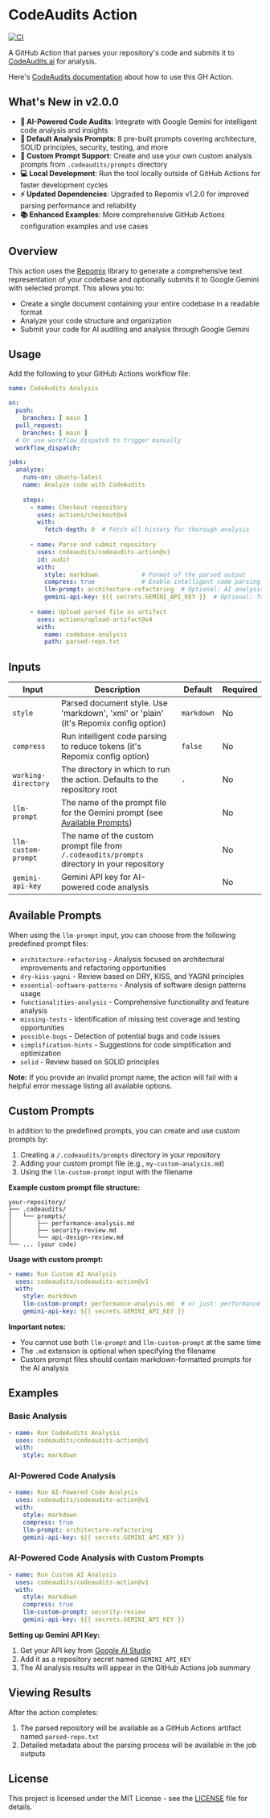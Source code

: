 # CodeAudits Action

[![CI](https://github.com/actions/hello-world-docker-action/actions/workflows/ci.yml/badge.svg)](https://github.com/actions/hello-world-docker-action/actions/workflows/ci.yml)

A GitHub Action that parses your repository's code and submits it to [CodeAudits.ai](https://codeaudits.ai/) for analysis.

Here's [CodeAudits documentation](https://codeaudits.ai/docs/howto) about how to use this GH Action.

## What's New in v2.0.0

- **🤖 AI-Powered Code Audits**: Integrate with Google Gemini for intelligent code analysis and insights
- **📝 Default Analysis Prompts**: 8 pre-built prompts covering architecture, SOLID principles, security, testing, and more
- **🎯 Custom Prompt Support**: Create and use your own custom analysis prompts from `.codeaudits/prompts` directory
- **💻 Local Development**: Run the tool locally outside of GitHub Actions for faster development cycles
- **⚡ Updated Dependencies**: Upgraded to Repomix v1.2.0 for improved parsing performance and reliability
- **📚 Enhanced Examples**: More comprehensive GitHub Actions configuration examples and use cases

## Overview

This action uses the [Repomix](https://github.com/yamadashy/repomix) library to generate a comprehensive text representation of your codebase and optionally submits it to Google Gemini with selected prompt. This allows you to:

- Create a single document containing your entire codebase in a readable format
- Analyze your code structure and organization
- Submit your code for AI auditing and analysis through Google Gemini

## Usage

Add the following to your GitHub Actions workflow file:

```yaml
name: CodeAudits Analysis

on:
  push:
    branches: [ main ]
  pull_request:
    branches: [ main ]
  # Or use workflow_dispatch to trigger manually
  workflow_dispatch:

jobs:
  analyze:
    runs-on: ubuntu-latest
    name: Analyze code with CodeAudits
    
    steps:
      - name: Checkout repository
        uses: actions/checkout@v4
        with:
          fetch-depth: 0  # Fetch all history for thorough analysis
      
      - name: Parse and submit repository
        uses: codeaudits/codeaudits-action@v1
        id: audit
        with:
          style: markdown            # Format of the parsed output
          compress: true             # Enable intelligent code parsing to reduce tokens (default: false)
          llm-prompt: architecture-refactoring  # Optional: AI analysis prompt
          gemini-api-key: ${{ secrets.GEMINI_API_KEY }}  # Optional: for AI analysis
      
      - name: Upload parsed file as artifact
        uses: actions/upload-artifact@v4
        with:
          name: codebase-analysis
          path: parsed-repo.txt
```

## Inputs

| Input | Description | Default | Required |
|-------|-------------|---------|----------|
| `style` | Parsed document style. Use 'markdown', 'xml' or 'plain' (it's Repomix config option) | `markdown` | No |
| `compress` | Run intelligent code parsing to reduce tokens (it's Repomix config option) | `false` | No |
| `working-directory` | The directory in which to run the action. Defaults to the repository root | `.` | No |
| `llm-prompt` | The name of the prompt file for the Gemini prompt (see [Available Prompts](#available-prompts)) | | No |
| `llm-custom-prompt` | The name of the custom prompt file from `/.codeaudits/prompts` directory in your repository | | No |
| `gemini-api-key` | Gemini API key for AI-powered code analysis | | No |


## Available Prompts

When using the `llm-prompt` input, you can choose from the following predefined prompt files:

- `architecture-refactoring` - Analysis focused on architectural improvements and refactoring opportunities
- `dry-kiss-yagni` - Review based on DRY, KISS, and YAGNI principles
- `essential-software-patterns` - Analysis of software design patterns usage
- `functionalities-analysis` - Comprehensive functionality and feature analysis
- `missing-tests` - Identification of missing test coverage and testing opportunities
- `possible-bugs` - Detection of potential bugs and code issues
- `simplification-hints` - Suggestions for code simplification and optimization
- `solid` - Review based on SOLID principles

**Note:** If you provide an invalid prompt name, the action will fail with a helpful error message listing all available options.

## Custom Prompts

In addition to the predefined prompts, you can create and use custom prompts by:

1. Creating a `/.codeaudits/prompts` directory in your repository
2. Adding your custom prompt file (e.g., `my-custom-analysis.md`)
3. Using the `llm-custom-prompt` input with the filename

**Example custom prompt file structure:**
```
your-repository/
├── .codeaudits/
│   └── prompts/
│       ├── performance-analysis.md
│       ├── security-review.md
│       └── api-design-review.md
└── ... (your code)
```

**Usage with custom prompt:**
```yaml
- name: Run Custom AI Analysis
  uses: codeaudits/codeaudits-action@v1
  with:
    style: markdown
    llm-custom-prompt: performance-analysis.md  # or just: performance-analysis
    gemini-api-key: ${{ secrets.GEMINI_API_KEY }}
```

**Important notes:**
- You cannot use both `llm-prompt` and `llm-custom-prompt` at the same time
- The `.md` extension is optional when specifying the filename
- Custom prompt files should contain markdown-formatted prompts for the AI analysis

## Examples

### Basic Analysis

```yaml
- name: Run CodeAudits Analysis
  uses: codeaudits/codeaudits-action@v1
  with:
    style: markdown
```

### AI-Powered Code Analysis

```yaml
- name: Run AI-Powered Code Analysis
  uses: codeaudits/codeaudits-action@v1
  with:
    style: markdown
    compress: true
    llm-prompt: architecture-refactoring
    gemini-api-key: ${{ secrets.GEMINI_API_KEY }}
```

### AI-Powered Code Analysis with Custom Prompts

```yaml
- name: Run Custom AI Analysis
  uses: codeaudits/codeaudits-action@v1
  with:
    style: markdown
    compress: true
    llm-custom-prompt: security-review
    gemini-api-key: ${{ secrets.GEMINI_API_KEY }}
```

**Setting up Gemini API Key:**
1. Get your API key from [Google AI Studio](https://aistudio.google.com/app/apikey)
2. Add it as a repository secret named `GEMINI_API_KEY`
3. The AI analysis results will appear in the GitHub Actions job summary

## Viewing Results

After the action completes:

1. The parsed repository will be available as a GitHub Actions artifact named `parsed-repo.txt`
2. Detailed metadata about the parsing process will be available in the job outputs

## License

This project is licensed under the MIT License - see the [LICENSE](LICENSE) file for details.

